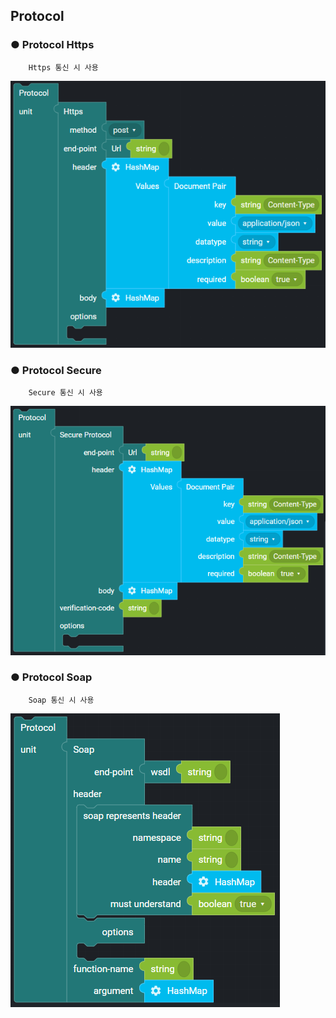 ## Protocol

### ● Protocol Https

        Https 통신 시 사용

![](../../img/assets/image%20%28211%29.png)

### ● Protocol Secure

        Secure 통신 시 사용

![](../../img/assets/image%20%2892%29.png)

### ● Protocol Soap

        Soap 통신 시 사용

![](../../img/assets/image%20%2847%29.png)
